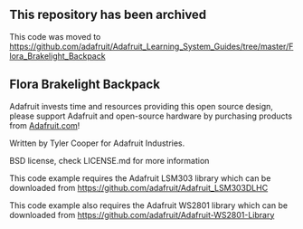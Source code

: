 ## This repository has been archived

This code was moved to https://github.com/adafruit/Adafruit_Learning_System_Guides/tree/master/Flora_Brakelight_Backpack

## Flora Brakelight Backpack

Adafruit invests time and resources providing this open source design, 
please support Adafruit and open-source hardware by purchasing products from [Adafruit.com](https://www.adafruit.com)!

Written by Tyler Cooper for Adafruit Industries.

BSD license, check LICENSE.md for more information

This code example requires the Adafruit LSM303 library which can be downloaded from https://github.com/adafruit/Adafruit_LSM303DLHC

This code example also requires the Adafruit WS2801 library which can be downloaded from https://github.com/adafruit/Adafruit-WS2801-Library
